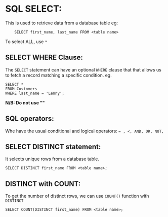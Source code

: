 # SQL SELECT:
This is used to retrieve data from a database table eg:
```
    SELECT first_name, last_name FROM <table name>

```
To select ALL, use `*`

## SELECT WHERE Clause:

The `SELECT` statement can have an optional `WHERE` clause that that allows us to fetch a record matching a specific condition. eg.

```
SELECT *
FROM Customers
WHERE last_name = 'Lenny';
```
**N/B: Do not use ""**

## SQL operators:
Whe have the usual conditional and logical operators: ` = , <, AND, OR, NOT, `

## SELECT DISTINCT statement:
It selects unique rows from a database table.
```
SELECT DISTINCT first_name FROM <table name>;
```
## DISTINCT with COUNT:
To get the number of distinct rows, we can use `COUNT()` function with `DISTINCT`
```
SELECT COUNT(DISTINCT first_name) FROM <table name>;
```